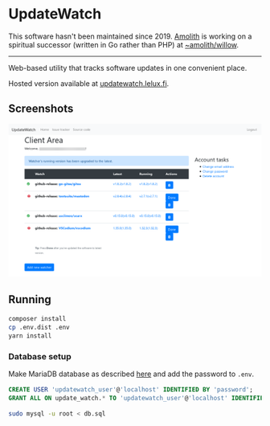 # UpdateWatch

This software hasn't been maintained since 2019.
[Amolith](https://secluded.site) is working on a spiritual successor (written in
Go rather than PHP) at [~amolith/willow](https://sr.ht/~amolith/willow).

---

Web-based utility that tracks software updates in one convenient place.

Hosted version available at [updatewatch.lelux.fi](https://updatewatch.lelux.fi/).

## Screenshots

![Screenshot of UpdateWatch frontpage](screenshot.png)

## Running

```bash
composer install
cp .env.dist .env
yarn install
```

### Database setup

Make MariaDB database as described [here](https://wiki.lelux.fi/mysql/) and add the password to `.env`.

```sql
CREATE USER 'updatewatch_user'@'localhost' IDENTIFIED BY 'password';
GRANT ALL ON update_watch.* TO 'updatewatch_user'@'localhost' IDENTIFIED BY 'password';
```

```bash
sudo mysql -u root < db.sql
```
